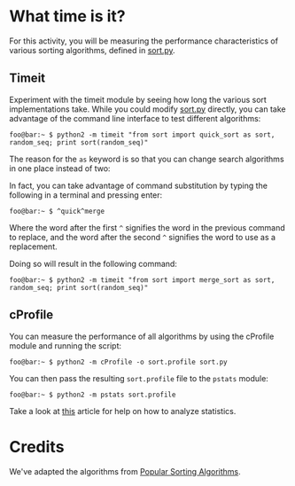 # What time is it?
For this activity, you will be measuring the performance characteristics of
various sorting algorithms, defined in [sort.py](sort.py).


## Timeit
Experiment with the timeit module by seeing how long the various sort
implementations take. While you could modify [sort.py](sort.py) directly, you
can take advantage of the command line interface to test different algorithms:

```console
foo@bar:~ $ python2 -m timeit "from sort import quick_sort as sort, random_seq; print sort(random_seq)"
```

The reason for the `as` keyword is so that you can change search algorithms in
one place instead of two:

In fact, you can take advantage of command substitution by typing the following
in a terminal and pressing enter:

```console
foo@bar:~ $ ^quick^merge
```
Where the word after the first `^` signifies the word in the previous command to
replace, and the word after the second `^` signifies the word to use as a
replacement.

Doing so will result in the following command:

```console
foo@bar:~ $ python2 -m timeit "from sort import merge_sort as sort, random_seq; print sort(random_seq)"
```

## cProfile
You can measure the performance of all algorithms by using the cProfile module
and running the script:

```console
foo@bar:~ $ python2 -m cProfile -o sort.profile sort.py
```

You can then pass the resulting `sort.profile` file to the `pstats` module:

```console
foo@bar:~ $ python2 -m pstats sort.profile
```

Take a look at
[this](https://www.stefaanlippens.net/python_profiling_with_pstats_interactive_mode/)
article for help on how to analyze statistics.




# Credits
We've adapted the algorithms from 
[Popular Sorting Algorithms](http://python3.codes/popular-sorting-algorithms/).
